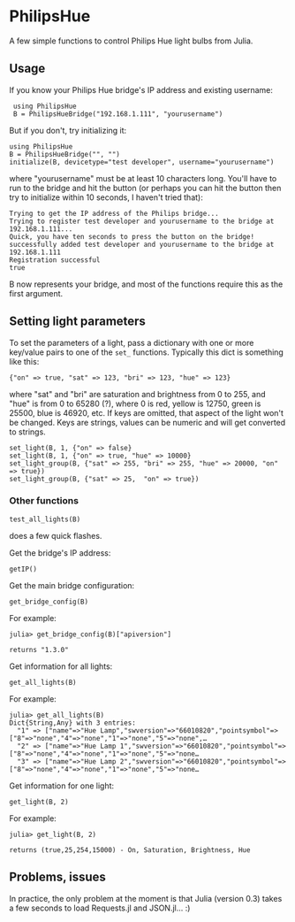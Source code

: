 # PhilipsHue

A few simple functions to control Philips Hue light bulbs from Julia.

## Usage

If you know your Philips Hue bridge's IP address and existing username:
 
     using PhilipsHue
     B = PhilipsHueBridge("192.168.1.111", "yourusername")

But if you don't, try initializing it:

    using PhilipsHue
    B = PhilipsHueBridge("", "")
    initialize(B, devicetype="test developer", username="yourusername")

where "yourusername" must be at least 10 characters long. You'll have to run to the bridge and hit the button (or perhaps you can hit the button then try to initialize within 10 seconds, I haven't tried that):

    Trying to get the IP address of the Philips bridge...
    Trying to register test developer and yourusername to the bridge at 192.168.1.111...
    Quick, you have ten seconds to press the button on the bridge!
    successfully added test developer and yourusername to the bridge at 192.168.1.111
    Registration successful
    true

B now represents your bridge, and most of the functions require this as the first argument.

## Setting light parameters
    
To set the parameters of a light, pass a dictionary with one or more key/value pairs to one of the `set_` functions. Typically this dict is something like this: 

	{"on" => true, "sat" => 123, "bri" => 123, "hue" => 123}
	
where "sat" and "bri" are saturation and brightness from 0 to 255, and "hue" is from 0 to 65280 (?), where 0 is red, yellow is 12750, green is 25500, blue is 46920, etc. If keys are omitted, that aspect of the light won't be changed. Keys are strings, values can be numeric and will get converted to strings.

    set_light(B, 1, {"on" => false}
    set_light(B, 1, {"on" => true, "hue" => 10000}
    set_light_group(B, {"sat" => 255, "bri" => 255, "hue" => 20000, "on" => true})
    set_light_group(B, {"sat" => 25,  "on" => true})

### Other functions

    test_all_lights(B)
    
does a few quick flashes.

Get the bridge's IP address:

    getIP()

Get the main bridge configuration:

    get_bridge_config(B)

For example:

    julia> get_bridge_config(B)["apiversion"]
    
    returns "1.3.0"
    
Get information for all lights:

    get_all_lights(B)
    
For example:

    julia> get_all_lights(B)
    Dict{String,Any} with 3 entries:
      "1" => ["name"=>"Hue Lamp","swversion"=>"66010820","pointsymbol"=>["8"=>"none","4"=>"none","1"=>"none","5"=>"none",…
      "2" => ["name"=>"Hue Lamp 1","swversion"=>"66010820","pointsymbol"=>["8"=>"none","4"=>"none","1"=>"none","5"=>"none…
      "3" => ["name"=>"Hue Lamp 2","swversion"=>"66010820","pointsymbol"=>["8"=>"none","4"=>"none","1"=>"none","5"=>"none…


Get information for one light:

    get_light(B, 2)

For example:
    
    julia> get_light(B, 2)
    
    returns (true,25,254,15000) - On, Saturation, Brightness, Hue

## Problems, issues

In practice, the only problem at the moment is that Julia (version 0.3) takes a few seconds to load Requests.jl and JSON.jl... :)
